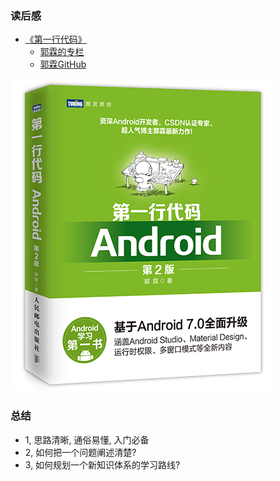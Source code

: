 
### 读后感
- [《第一行代码》](https://blog.csdn.net/guolin_blog/article/details/52032038)
  - [郭霖的专栏](https://blog.csdn.net/guolin_blog)
  - [郭霖GitHub](https://github.com/guolin)

![](./images/book.png)

### 总结
- 1, 思路清晰, 通俗易懂, 入门必备
- 2, 如何把一个问题阐述清楚?
- 3, 如何规划一个新知识体系的学习路线?